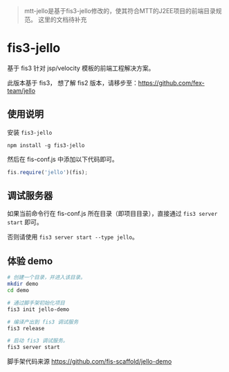 > mtt-jello是基于fis3-jello修改的，使其符合MTT的J2EE项目的前端目录规范。
  这里的文档待补充

# fis3-jello

基于 fis3 针对 jsp/velocity 模板的前端工程解决方案。

此版本基于 fis3， 想了解 fis2 版本，请移步至：https://github.com/fex-team/jello

## 使用说明
安装 `fis3-jello`

```
npm install -g fis3-jello
```

然后在 fis-conf.js 中添加以下代码即可。

```js
fis.require('jello')(fis);
```

## 调试服务器

如果当前命令行在 fis-conf.js 所在目录（即项目目录），直接通过 `fis3 server start` 即可。

否则请使用 `fis3 server start --type jello`。

## 体验 demo

```bash
# 创建一个目录，并进入该目录。
mkdir demo
cd demo

# 通过脚手架初始化项目
fis3 init jello-demo

# 编译产出到 fis3 调试服务
fis3 release

# 启动 fis3 调试服务。
fis3 server start
```

脚手架代码来源 https://github.com/fis-scaffold/jello-demo


